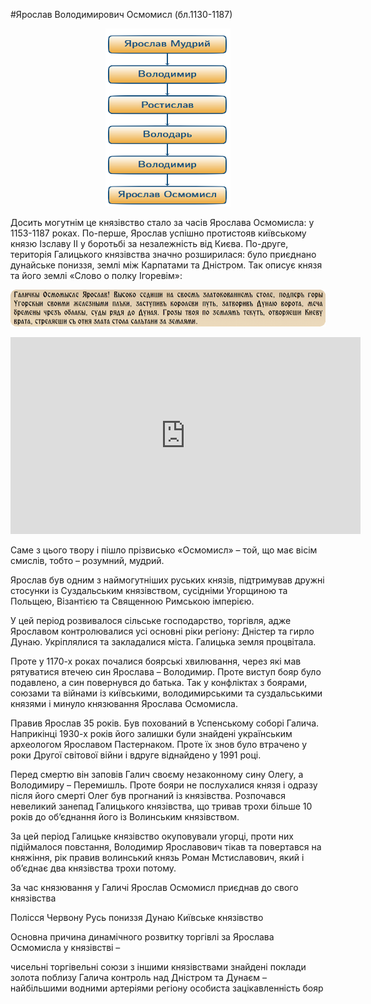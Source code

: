 #Ярослав Володимирович Осмомисл (бл.1130-1187)

<div align="center">
<img src="der1.png" width="200" height="285"/>
</div>

Досить могутнім це князівство стало за часів Ярослава Осмомисла: у
1153-1187 роках. По-перше, Ярослав успішно протистояв київському князю
Ізславу ІІ у боротьбі за незалежність від Києва. По-друге, територія
Галицького князівства значно розширилася: було приєднано дунайське
пониззя, землі між Карпатами та Дністром. Так описує князя та його землі
«Слово о полку Ігоревім»:

![image](leg1.png)

<div class="fluidMedia">
<iframe align="center" width="560" height="315" src="https://www.youtube.com/embed/v24V5kEOIug" frameborder="0" allowfullscreen></iframe></div>
<div class="popup">
</div>
<br>
Саме з цього твору і пішло прізвисько «Осмомисл» – той, що має вісім
смислів, тобто – розумний, мудрий.

Ярослав був одним з наймогутніших руських князів, підтримував дружні
стосунки із Суздальським князівством, сусідніми Угорщиною та Польщею,
Візантією та Священною Римською імперією.

У цей період розвивалося сільське господарство, торгівля, адже Ярославом
контролювалися усі основні ріки регіону: Дністер та гирло Дунаю.
Укріплялися та закладалися міста. Галицька земля процвітала.

Проте у 1170-х роках почалися боярські хвилювання, через які мав
рятуватися втечею син Ярослава – Володимир. Проте виступ бояр було
подавлено, а син повернувся до батька. Так у конфліктах з боярами,
союзами та війнами із київськими, володимирськими та суздальськими
князями і минуло князювання Ярослава Осмомисла.

Правив Ярослав 35 років. Був похований в Успенському соборі Галича.
Наприкінці 1930-х років його залишки були знайдені українським
археологом Ярославом Пастернаком. Проте їх знов було втрачено у роки
Другої світової війни і вдруге віднайдено у 1991 році.

Перед смертю він заповів Галич своєму незаконному сину Олегу, а
Володимиру – Перемишль. Проте бояри не послухалися князя і одразу після
його смерті Олег був прогнаний із князівства. Розпочався невеликий
занепад Галицького князівства, що тривав трохи більше 10 років до
об’єднання його із Волинським князівством.

За цей період Галицьке князівство окуповували угорці, проти них
підіймалося повстання, Володимир Ярославович тікав та повертався на
княжіння, рік правив волинський князь Роман Мстиславович, який і
об’єднає два князівства трохи потому.

<quiz>
<question>
	<p>За час князювання у Галичі Ярослав Осмомисл приєднав до свого князівства</p>
        <answer>Полісся</answer>
	<answer>Червону Русь</answer>
        <answer correct>пониззя Дунаю</answer>
        <answer>Київське князівство</answer>
</question>

<question>
	<p>Основна причина динамічного розвитку торгівлі за Ярослава Осмомисла у князівстві – </p>
        <answer>чисельні торгівельні союзи з іншими князівствами</answer>
	<answer>знайдені поклади золота поблизу Галича</answer>
        <answer correct>контроль над Дністром та Дунаєм – найбільшими водними артеріями регіону</answer>
        <answer>особиста зацікавленність бояр</answer>
</question>
</quiz>
